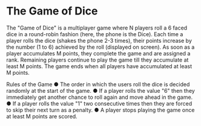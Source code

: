 # The Game of Dice

The "Game of Dice" is a multiplayer game where N players roll a 6 faced dice in a round-robin
fashion (here, the phone is the Dice). Each time a player rolls the dice (shakes the phone 2-3
times), their points increase by the number (1 to 6) achieved by the roll (displayed on screen).
As soon as a player accumulates M points, they complete the game and are assigned a rank.
Remaining players continue to play the game till they accumulate at least M points. The game
ends when all players have accumulated at least M points.

Rules of the Game
● The order in which the users roll the dice is decided randomly at the start of the game.
● If a player rolls the value "6" then they immediately get another chance to roll again and
move ahead in the game.
● If a player rolls the value "1" two consecutive times then they are forced to skip their next
turn as a penalty.
● A player stops playing the game once at least M points are scored.
